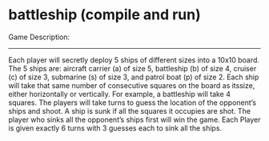 battleship (compile and run)
==========

Game Description:
*******************************************************************************
Each player will secretly deploy 5 ships of different sizes into a 10x10 board.
The 5 ships are: aircraft carrier (a) of size 5, battleship (b) of size 4, 
cruiser (c) of size 3, submarine (s) of size 3, and patrol boat (p) of size 2.
Each ship will take that same number of consecutive squares on the board as 
itssize, either horizontally or vertically. For example, a battleship will take 
4 squares.  The players will take turns to guess the location of the opponent’s 
ships and shoot. A ship is sunk if all the squares it occupies are shot. The 
player who sinks all the opponent’s ships first will win the game.  Each Player
is given exactly 6 turns with 3 guesses each to sink all the ships.
